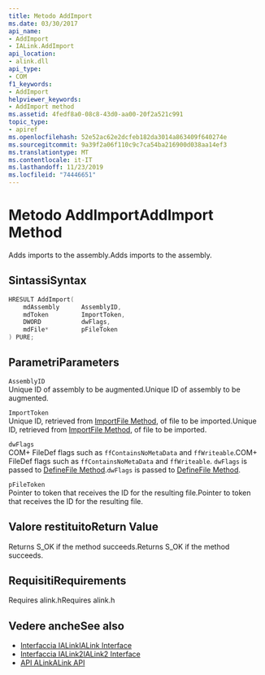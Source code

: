 ```yaml
---
title: Metodo AddImport
ms.date: 03/30/2017
api_name:
- AddImport
- IALink.AddImport
api_location:
- alink.dll
api_type:
- COM
f1_keywords:
- AddImport
helpviewer_keywords:
- AddImport method
ms.assetid: 4fedf8a0-08c8-43d0-aa00-20f2a521c991
topic_type:
- apiref
ms.openlocfilehash: 52e52ac62e2dcfeb182da3014a863409f640274e
ms.sourcegitcommit: 9a39f2a06f110c9c7ca54ba216900d038aa14ef3
ms.translationtype: MT
ms.contentlocale: it-IT
ms.lasthandoff: 11/23/2019
ms.locfileid: "74446651"
---
```

# <a name="addimport-method"></a><span data-ttu-id="07004-102">Metodo AddImport</span><span class="sxs-lookup"><span data-stu-id="07004-102">AddImport Method</span></span>
<span data-ttu-id="07004-103">Adds imports to the assembly.</span><span class="sxs-lookup"><span data-stu-id="07004-103">Adds imports to the assembly.</span></span>  
  
## <a name="syntax"></a><span data-ttu-id="07004-104">Sintassi</span><span class="sxs-lookup"><span data-stu-id="07004-104">Syntax</span></span>  
  
```cpp  
HRESULT AddImport(  
    mdAssembly      AssemblyID,  
    mdToken         ImportToken,  
    DWORD           dwFlags,  
    mdFile*         pFileToken  
) PURE;  
```  
  
## <a name="parameters"></a><span data-ttu-id="07004-105">Parametri</span><span class="sxs-lookup"><span data-stu-id="07004-105">Parameters</span></span>  
 `AssemblyID`  
 <span data-ttu-id="07004-106">Unique ID of assembly to be augmented.</span><span class="sxs-lookup"><span data-stu-id="07004-106">Unique ID of assembly to be augmented.</span></span>  
  
 `ImportToken`  
 <span data-ttu-id="07004-107">Unique ID, retrieved from [ImportFile Method](importfile-method.md), of file to be imported.</span><span class="sxs-lookup"><span data-stu-id="07004-107">Unique ID, retrieved from [ImportFile Method](importfile-method.md), of file to be imported.</span></span>  
  
 `dwFlags`  
 <span data-ttu-id="07004-108">COM+ FileDef flags such as `ffContainsNoMetaData` and `ffWriteable`.</span><span class="sxs-lookup"><span data-stu-id="07004-108">COM+ FileDef flags such as `ffContainsNoMetaData` and `ffWriteable`.</span></span> <span data-ttu-id="07004-109">`dwFlags` is passed to [DefineFile Method](../metadata/imetadataassemblyemit-definefile-method.md).</span><span class="sxs-lookup"><span data-stu-id="07004-109">`dwFlags` is passed to [DefineFile Method](../metadata/imetadataassemblyemit-definefile-method.md).</span></span>  
  
 `pFileToken`  
 <span data-ttu-id="07004-110">Pointer to token that receives the ID for the resulting file.</span><span class="sxs-lookup"><span data-stu-id="07004-110">Pointer to token that receives the ID for the resulting file.</span></span>  
  
## <a name="return-value"></a><span data-ttu-id="07004-111">Valore restituito</span><span class="sxs-lookup"><span data-stu-id="07004-111">Return Value</span></span>  
 <span data-ttu-id="07004-112">Returns S_OK if the method succeeds.</span><span class="sxs-lookup"><span data-stu-id="07004-112">Returns S_OK if the method succeeds.</span></span>  
  
## <a name="requirements"></a><span data-ttu-id="07004-113">Requisiti</span><span class="sxs-lookup"><span data-stu-id="07004-113">Requirements</span></span>  
 <span data-ttu-id="07004-114">Requires alink.h</span><span class="sxs-lookup"><span data-stu-id="07004-114">Requires alink.h</span></span>  
  
## <a name="see-also"></a><span data-ttu-id="07004-115">Vedere anche</span><span class="sxs-lookup"><span data-stu-id="07004-115">See also</span></span>

- [<span data-ttu-id="07004-116">Interfaccia IALink</span><span class="sxs-lookup"><span data-stu-id="07004-116">IALink Interface</span></span>](ialink-interface.md)
- [<span data-ttu-id="07004-117">Interfaccia IALink2</span><span class="sxs-lookup"><span data-stu-id="07004-117">IALink2 Interface</span></span>](ialink2-interface.md)
- [<span data-ttu-id="07004-118">API ALink</span><span class="sxs-lookup"><span data-stu-id="07004-118">ALink API</span></span>](index.md)

